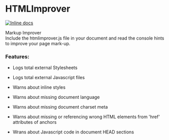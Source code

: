 # HTMLImprover  
  
[![Inline docs](http://inch-ci.org/github/n1kkou/HTMLImpover.svg?branch=master&style=flat-square)](http://inch-ci.org/github/n1kkou/HTMLImpover)

Markup Improver<br>
Include the htmlimprover.js file in your document and read the console hints to improve your page mark-up.

### Features:  

- Logs total external Stylesheets
- Logs total external Javascript files

- Warns about inline styles
- Warns about missing document language
- Warns about missing document charset meta
- Warns about missing or referencing wrong HTML elements from 'href' attributes of anchors
- Wrans about Javascript code in document HEAD sections

